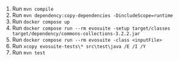 1. Run `mvn compile`
2. Run `mvn dependency:copy-dependencies -DincludeScope=runtime`
3. Run `docker compose up`
4. Run `docker compose run --rm evosuite -setup target/classes target/dependency/commons-collections-3.2.2.jar`
5. Run `docker compose run --rm evosuite -class <inputFile>`
6. Run `xcopy evosuite-tests\* src\test\java /E /I /Y`
7. Run `mvn test`